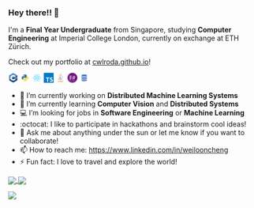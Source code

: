 ### Hey there!! 👋

I'm a **Final Year Undergraduate** from Singapore, studying **Computer Engineering** at Imperial College London, currently on exchange at ETH Zürich.

Check out my portfolio at <a href="https://cwlroda.github.io">cwlroda.github.io</a>!

<code><img height="20" src="https://raw.githubusercontent.com/github/explore/80688e429a7d4ef2fca1e82350fe8e3517d3494d/topics/cpp/cpp.png"></code>
<code><img height="20" src="https://raw.githubusercontent.com/github/explore/80688e429a7d4ef2fca1e82350fe8e3517d3494d/topics/python/python.png"></code>
<code><img height="20" src="https://raw.githubusercontent.com/github/explore/80688e429a7d4ef2fca1e82350fe8e3517d3494d/topics/react/react.png"></code>
<code><img height="20" src="https://raw.githubusercontent.com/github/explore/80688e429a7d4ef2fca1e82350fe8e3517d3494d/topics/typescript/typescript.png"></code>
<code><img height="20" src="https://raw.githubusercontent.com/github/explore/80688e429a7d4ef2fca1e82350fe8e3517d3494d/topics/java/java.png"></code>
<code><img height="20" src="https://raw.githubusercontent.com/github/explore/80688e429a7d4ef2fca1e82350fe8e3517d3494d/topics/fsharp/fsharp.png"></code>
<code><img height="20" src="https://raw.githubusercontent.com/github/explore/80688e429a7d4ef2fca1e82350fe8e3517d3494d/topics/sql/sql.png"></code>

- 🔭 I’m currently working on **Distributed Machine Learning Systems**
- 🌱 I’m currently learning **Computer Vision** and **Distributed Systems**
- :computer: I’m looking for jobs in **Software Engineering** or **Machine Learning**
- :octocat: I like to participate in hackathons and brainstorm cool ideas!
- 💬 Ask me about anything under the sun or let me know if you want to collaborate!
- 📫 How to reach me: https://www.linkedin.com/in/weilooncheng
- ⚡ Fun fact: I love to travel and explore the world!

<a href="https://github.com/anuraghazra/github-readme-stats">
  <img align="center" src="https://github-readme-stats-cwlroda.vercel.app/api?username=cwlroda&show_icons=true&count_private=true&theme=dracula&border_radius=10" />
</a>
<a href="https://github.com/anuraghazra/convoychat">
  <img align="center" src="https://github-readme-stats-cwlroda.vercel.app/api/top-langs/?username=cwlroda&langs_count=10&layout=compact&theme=dracula&hide=tcl,cmake,jupyter%20notebook&border_radius=10" />
</a>

<br>

![](https://komarev.com/ghpvc/?username=cwlroda&color=brightgreen)
